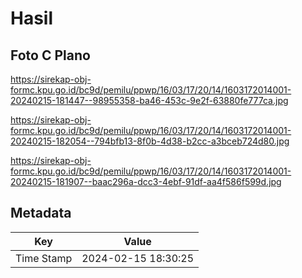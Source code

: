 # Hasil

## Foto C Plano

https://sirekap-obj-formc.kpu.go.id/bc9d/pemilu/ppwp/16/03/17/20/14/1603172014001-20240215-181447--98955358-ba46-453c-9e2f-63880fe777ca.jpg

https://sirekap-obj-formc.kpu.go.id/bc9d/pemilu/ppwp/16/03/17/20/14/1603172014001-20240215-182054--794bfb13-8f0b-4d38-b2cc-a3bceb724d80.jpg

https://sirekap-obj-formc.kpu.go.id/bc9d/pemilu/ppwp/16/03/17/20/14/1603172014001-20240215-181907--baac296a-dcc3-4ebf-91df-aa4f586f599d.jpg


## Metadata

| Key        | Value               |
| ---------- | ------------------- |
| Time Stamp | 2024-02-15 18:30:25 |



